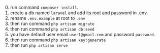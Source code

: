 0. run command `composer install`.
1. create a db named `laravel` and add its root and password in .env.
2. rename `.env.example` at root to `.env`
3. then run command `php artisan migrate`
4. then run command `php artisan db:seed`
5. you have default user email `user1@gmail.com` and password `password`.
6. then run command `php artisan key:generate`
7. then run `php artisan serve`
